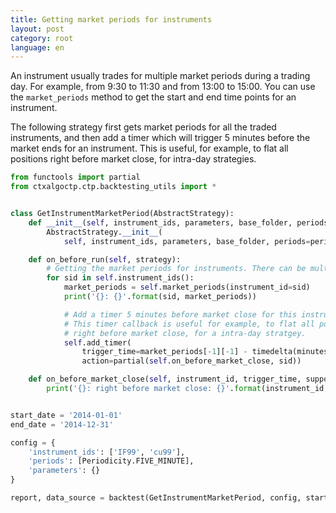 ```yaml
---
title: Getting market periods for instruments
layout: post
category: root
language: en
---
```



An instrument usually trades for multiple market periods during a trading day. For example, from 9:30 to 11:30 and
from 13:00 to 15:00. You can use the `market_periods` method to get the start and end time points for an instrument.

The following strategy first gets market periods for all the traded instruments, and then add a timer which will trigger
5 minutes before the market ends for an instrument. This is useful, for example, to flat all positions right before
market close, for intra-day strategies.


```python
from functools import partial
from ctxalgoctp.ctp.backtesting_utils import *


class GetInstrumentMarketPeriod(AbstractStrategy):
    def __init__(self, instrument_ids, parameters, base_folder, periods=None, description=None, logger=None):
        AbstractStrategy.__init__(
            self, instrument_ids, parameters, base_folder, periods=periods, description=description, logger=logger)

    def on_before_run(self, strategy):
        # Getting the market periods for instruments. There can be multiple market periods during a trading day.
        for sid in self.instrument_ids():
            market_periods = self.market_periods(instrument_id=sid)
            print('{}: {}'.format(sid, market_periods))

            # Add a timer 5 minutes before market close for this instrument.
            # This timer callback is useful for example, to flat all positions for this instrument
            # right before market close, for a intra-day stratgey.
            self.add_timer(
                trigger_time=market_periods[-1][-1] - timedelta(minutes=5),
                action=partial(self.on_before_market_close, sid))

    def on_before_market_close(self, instrument_id, trigger_time, supposed_trigger_time, timer_name):
        print('{}: right before market close: {}'.format(instrument_id, trigger_time))


start_date = '2014-01-01'
end_date = '2014-12-31'

config = {
    'instrument_ids': ['IF99', 'cu99'],
    'periods': [Periodicity.FIVE_MINUTE],
    'parameters': {}
}

report, data_source = backtest(GetInstrumentMarketPeriod, config, start_date, end_date)


```
